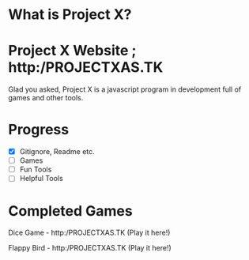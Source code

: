 What is Project X?
==================
Project X Website ; http:/PROJECTXAS.TK
==================
Glad you asked, Project X is a javascript program in development full of games and other tools.

Progress
==========
- [x] Gitignore, Readme etc.
- [ ] Games
- [ ] Fun Tools
- [ ] Helpful Tools

Completed Games
===============
Dice Game - http:/PROJECTXAS.TK (Play it here!)

Flappy Bird - http:/PROJECTXAS.TK (Play it here!)
